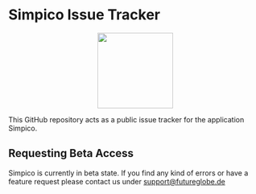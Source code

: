 # Simpico Issue Tracker

<p align="center">
  <img src="https://raw.githubusercontent.com/Futureglobe/Simpico/master/appIcon.png" width="150"/>
</p>


This GitHub repository acts as a public issue tracker for the application Simpico.


## Requesting Beta Access

Simpico is currently in beta state. If you find any kind of errors or have a feature request please contact us under 
[support@futureglobe.de](mailto:support@futureglobe.de)
